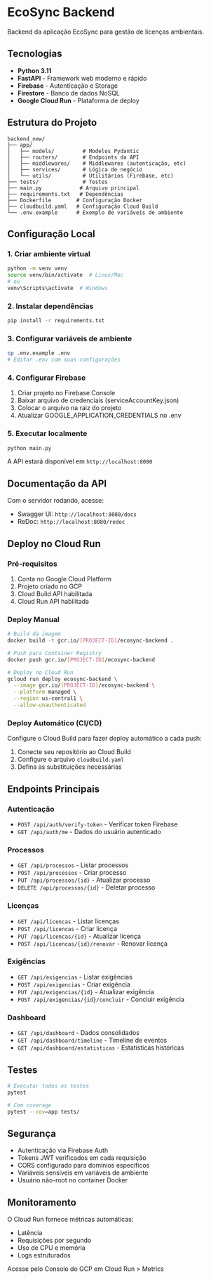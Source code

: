 # EcoSync Backend

Backend da aplicação EcoSync para gestão de licenças ambientais.

## Tecnologias

- **Python 3.11**
- **FastAPI** - Framework web moderno e rápido
- **Firebase** - Autenticação e Storage
- **Firestore** - Banco de dados NoSQL
- **Google Cloud Run** - Plataforma de deploy

## Estrutura do Projeto

```
backend_new/
├── app/
│   ├── models/         # Modelos Pydantic
│   ├── routers/        # Endpoints da API
│   ├── middlewares/    # Middlewares (autenticação, etc)
│   ├── services/       # Lógica de negócio
│   └── utils/          # Utilitários (Firebase, etc)
├── tests/              # Testes
├── main.py            # Arquivo principal
├── requirements.txt   # Dependências
├── Dockerfile        # Configuração Docker
├── cloudbuild.yaml   # Configuração Cloud Build
└── .env.example      # Exemplo de variáveis de ambiente
```

## Configuração Local

### 1. Criar ambiente virtual

```bash
python -m venv venv
source venv/bin/activate  # Linux/Mac
# ou
venv\Scripts\activate  # Windows
```

### 2. Instalar dependências

```bash
pip install -r requirements.txt
```

### 3. Configurar variáveis de ambiente

```bash
cp .env.example .env
# Editar .env com suas configurações
```

### 4. Configurar Firebase

1. Criar projeto no Firebase Console
2. Baixar arquivo de credenciais (serviceAccountKey.json)
3. Colocar o arquivo na raiz do projeto
4. Atualizar GOOGLE_APPLICATION_CREDENTIALS no .env

### 5. Executar localmente

```bash
python main.py
```

A API estará disponível em `http://localhost:8080`

## Documentação da API

Com o servidor rodando, acesse:
- Swagger UI: `http://localhost:8080/docs`
- ReDoc: `http://localhost:8080/redoc`

## Deploy no Cloud Run

### Pré-requisitos

1. Conta no Google Cloud Platform
2. Projeto criado no GCP
3. Cloud Build API habilitada
4. Cloud Run API habilitada

### Deploy Manual

```bash
# Build da imagem
docker build -t gcr.io/[PROJECT-ID]/ecosync-backend .

# Push para Container Registry
docker push gcr.io/[PROJECT-ID]/ecosync-backend

# Deploy no Cloud Run
gcloud run deploy ecosync-backend \
  --image gcr.io/[PROJECT-ID]/ecosync-backend \
  --platform managed \
  --region us-central1 \
  --allow-unauthenticated
```

### Deploy Automático (CI/CD)

Configure o Cloud Build para fazer deploy automático a cada push:

1. Conecte seu repositório ao Cloud Build
2. Configure o arquivo `cloudbuild.yaml`
3. Defina as substituições necessárias

## Endpoints Principais

### Autenticação
- `POST /api/auth/verify-token` - Verificar token Firebase
- `GET /api/auth/me` - Dados do usuário autenticado

### Processos
- `GET /api/processos` - Listar processos
- `POST /api/processos` - Criar processo
- `PUT /api/processos/{id}` - Atualizar processo
- `DELETE /api/processos/{id}` - Deletar processo

### Licenças
- `GET /api/licencas` - Listar licenças
- `POST /api/licencas` - Criar licença
- `PUT /api/licencas/{id}` - Atualizar licença
- `POST /api/licencas/{id}/renovar` - Renovar licença

### Exigências
- `GET /api/exigencias` - Listar exigências
- `POST /api/exigencias` - Criar exigência
- `PUT /api/exigencias/{id}` - Atualizar exigência
- `POST /api/exigencias/{id}/concluir` - Concluir exigência

### Dashboard
- `GET /api/dashboard` - Dados consolidados
- `GET /api/dashboard/timeline` - Timeline de eventos
- `GET /api/dashboard/estatisticas` - Estatísticas históricas

## Testes

```bash
# Executar todos os testes
pytest

# Com coverage
pytest --cov=app tests/
```

## Segurança

- Autenticação via Firebase Auth
- Tokens JWT verificados em cada requisição
- CORS configurado para domínios específicos
- Variáveis sensíveis em variáveis de ambiente
- Usuário não-root no container Docker

## Monitoramento

O Cloud Run fornece métricas automáticas:
- Latência
- Requisições por segundo
- Uso de CPU e memória
- Logs estruturados

Acesse pelo Console do GCP em Cloud Run > Metrics